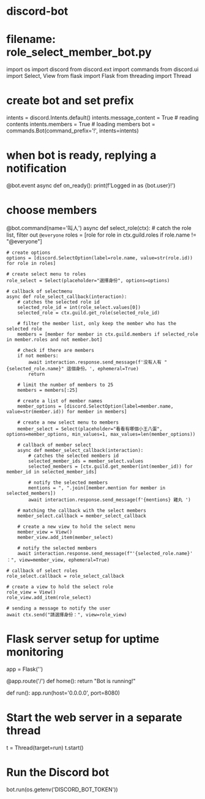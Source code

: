 # discord-bot
# filename: role_select_member_bot.py
import os
import discord
from discord.ext import commands
from discord.ui import Select, View
from flask import Flask
from threading import Thread


# create bot and set prefix
intents = discord.Intents.default()
intents.message_content = True  # reading contents
intents.members = True  # loading members
bot = commands.Bot(command_prefix='!', intents=intents)

# when bot is ready, replying a notification
@bot.event
async def on_ready():
    print(f'Logged in as {bot.user}!')

# choose members
@bot.command(name='叫人')
async def select_role(ctx):
    # catch the role list, filter out `@everyone`
    roles = [role for role in ctx.guild.roles if role.name != "@everyone"]

    # create options
    options = [discord.SelectOption(label=role.name, value=str(role.id)) for role in roles]

    # create select menu to roles
    role_select = Select(placeholder="選擇身份", options=options)

    # callback of selectmenu
    async def role_select_callback(interaction):
        # catches the selected role id
        selected_role_id = int(role_select.values[0])
        selected_role = ctx.guild.get_role(selected_role_id)

        # filter the member list, only keep the member who has the selected role
        members = [member for member in ctx.guild.members if selected_role in member.roles and not member.bot]

        # check if there are members
        if not members:
            await interaction.response.send_message(f'没有人有 "{selected_role.name}" 這個身份。', ephemeral=True)
            return

        # limit the number of members to 25
        members = members[:25]

        # create a list of member names
        member_options = [discord.SelectOption(label=member.name, value=str(member.id)) for member in members]

        # create a new select menu to members
        member_select = Select(placeholder="看看有哪個小王八蛋", options=member_options, min_values=1, max_values=len(member_options))

        # callback of member select
        async def member_select_callback(interaction):
            # catches the selected members id
            selected_member_ids = member_select.values
            selected_members = [ctx.guild.get_member(int(member_id)) for member_id in selected_member_ids]

            # notify the selected members
            mentions = ", ".join([member.mention for member in selected_members])
            await interaction.response.send_message(f'{mentions} 雞丸 ')

        # matching the callback with the select members
        member_select.callback = member_select_callback

        # create a new view to hold the select menu
        member_view = View()
        member_view.add_item(member_select)

        # notify the selected members
        await interaction.response.send_message(f"'{selected_role.name}' ：", view=member_view, ephemeral=True)

    # callback of select roles
    role_select.callback = role_select_callback

    # create a view to hold the select role
    role_view = View()
    role_view.add_item(role_select)

    # sending a message to notify the user
    await ctx.send("請選擇身份：", view=role_view)


# Flask server setup for uptime monitoring
app = Flask('')

@app.route('/')
def home():
    return "Bot is running!"

def run():
    app.run(host='0.0.0.0', port=8080)

# Start the web server in a separate thread
t = Thread(target=run)
t.start()

# Run the Discord bot
bot.run(os.getenv('DISCORD_BOT_TOKEN'))
